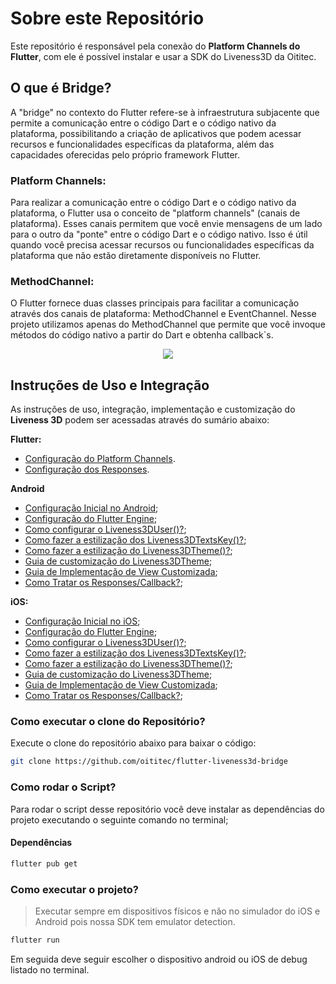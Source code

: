 # Sobre este Repositório

Este repositório é responsável pela conexão do **Platform Channels do Flutter**, com ele é possível instalar e usar a SDK do Liveness3D da Oititec.

## O que é Bridge?

A "bridge" no contexto do Flutter refere-se à infraestrutura subjacente que permite a comunicação entre o código Dart e o código nativo da plataforma, possibilitando a criação de aplicativos que podem acessar recursos e funcionalidades específicas da plataforma, além das capacidades oferecidas pelo próprio framework Flutter.

### Platform Channels:

Para realizar a comunicação entre o código Dart e o código nativo da plataforma, o Flutter usa o conceito de "platform channels" (canais de plataforma). Esses canais permitem que você envie mensagens de um lado para o outro da "ponte" entre o código Dart e o código nativo. Isso é útil quando você precisa acessar recursos ou funcionalidades específicas da plataforma que não estão diretamente disponíveis no Flutter.

### MethodChannel:

O Flutter fornece duas classes principais para facilitar a comunicação através dos canais de plataforma: MethodChannel e EventChannel. Nesse projeto utilizamos apenas do MethodChannel que permite que você invoque métodos do código nativo a partir do Dart e obtenha callback`s.

<p align="center">
 <img src="https://miro.medium.com/v2/0*33bydz0LNvKaJ4kY.png"/>
</p>

## Instruções de Uso e Integração

As instruções de uso, integração, implementação e customização do **Liveness 3D** podem ser acessadas através do sumário abaixo:

**Flutter:**

- [Configuração do Platform Channels]().
- [Configuração dos Responses]().

**Android**

- [Configuração Inicial no Android]();
- [Configuração do Flutter Engine](Documentation/moduleandPackageKOTLIN.md);
- [Como configurar o Liveness3DUser()?](Documentation/xmlCUSTOMIZATION.md);
- [Como fazer a estilização dos Liveness3DTextsKey()?](Documentation/liveness3DTextCUSTOMIZATIONKOTLIN.md);
- [Como fazer a estilização do Liveness3DTheme()?](Documentation/xmlCUSTOMIZATION.md);
- [Guia de customização do Liveness3DTheme](Documentation/liveness3DThemeAndroidCUSTOMIZATION.md);
- [Guia de Implementação de View Customizada](Documentation/customViewANDROID.md);
- [Como Tratar os Responses/Callback?](Documentation/customViewANDROID.md);

**iOS:**

- [Configuração Inicial no iOS](Documentation/iosCONFIGURATION.md);
- [Configuração do Flutter Engine](Documentation/moduleandPackageKOTLIN.md);
- [Como configurar o Liveness3DUser()?](Documentation/xmlCUSTOMIZATION.md);
- [Como fazer a estilização dos Liveness3DTextsKey()?](Documentation/liveness3DTextCUSTOMIZATIONKOTLIN.md);
- [Como fazer a estilização do Liveness3DTheme()?](Documentation/xmlCUSTOMIZATION.md);
- [Guia de customização do Liveness3DTheme](Documentation/liveness3DThemeAndroidCUSTOMIZATION.md);
- [Guia de Implementação de View Customizada](Documentation/customViewANDROID.md);
- [Como Tratar os Responses/Callback?](Documentation/customViewANDROID.md);

### Como executar o clone do Repositório?

Execute o clone do repositório abaixo para baixar o código:

```sh
git clone https://github.com/oititec/flutter-liveness3d-bridge
```

### Como rodar o Script?

Para rodar o script desse repositório você deve instalar as dependências do projeto executando o seguinte comando no terminal;

#### Dependências

```sh
flutter pub get
```

### Como executar o projeto?

> Executar sempre em dispositivos físicos e não no simulador do iOS e Android pois nossa SDK tem emulator detection.

```sh
flutter run
```

Em seguida deve seguir escolher o dispositivo android ou iOS de debug listado no terminal.
